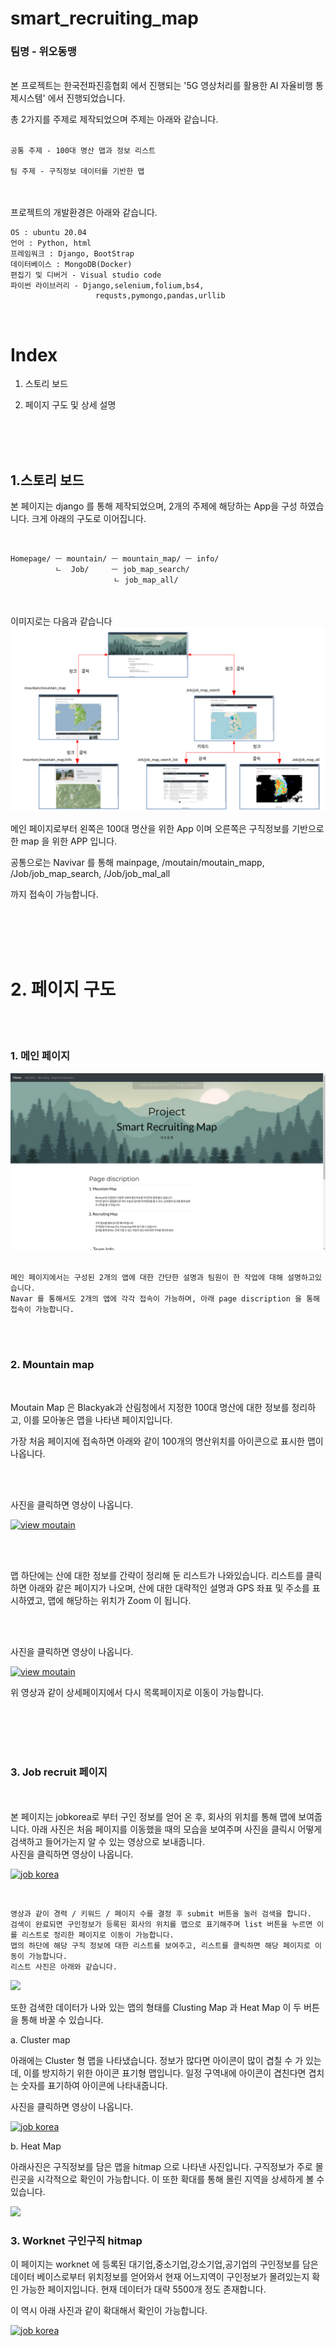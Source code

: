 # smart_recruiting_map  
### 팀명 - 위오동맹


<br>
본 프로젝트는 한국전파진흥협회 에서 진행되는 '5G 영상처리를 활용한 AI 자율비행 통제시스템' 에서 진행되었습니다.

총 2가지를 주제로 제작되었으며 주제는 아래와 같습니다.
<br><br>

    공통 주제 - 100대 명산 맵과 정보 리스트

    팀 주제 - 구직정보 데이터를 기반한 맵

<br><br>
프로젝트의 개발환경은 아래와 같습니다.

    OS : ubuntu 20.04
    언어 : Python, html
    프레임워크 : Django, BootStrap
    데이터베이스 : MongoDB(Docker)
    편집기 및 디버거 - Visual studio code
    파이썬 라이브러리 - Django,selenium,folium,bs4,
                       requsts,pymongo,pandas,urllib


<br>


# Index 

1. 스토리 보드

2. 페이지 구도 및 상세 설명

<br>
<br>
<br>



## 1.스토리 보드

본 페이지는 django 를 통해 제작되었으며, 2개의 주제에 해당하는 App을 구성 하였습니다.
크게 아래의 구도로 이어집니다.

<br>

    Homepage/ ㅡ mountain/ ㅡ mountain_map/ ㅡ info/
              ㄴ  Job/     ㅡ job_map_search/
                           ㄴ job_map_all/


<br>
<br>
이미지로는 다음과 같습니다

<img src='pictures/스토리보드.png'>

메인 페이지로부터 왼쪽은 100대 명산을 위한 App 이며 오른쪽은 구직정보를 기반으로 한 map 을 위한 APP 입니다.

공통으로는 Navivar 를 통해 mainpage, /moutain/moutain_mapp, /Job/job_map_search, /Job/job_mal_all 

까지 접속이 가능합니다.

<br>
<br>
<br>
<br>

# 2. 페이지 구도

<br>
<br>

### 1. 메인 페이지

<img src='pictures/스크린샷, 2020-10-22 14-12-04.png'>

<br>
<br>

    메인 페이지에서는 구성된 2개의 앱에 대한 간단한 설명과 팀원이 한 작업에 대해 설명하고있습니다.
    Navar 를 통해서도 2개의 앱에 각각 접속이 가능하며, 아래 page discription 을 통해 접속이 가능합니다.


<br>
<br>

### 2. Mountain map

<br>

Moutain Map 은 Blackyak과 산림청에서 지정한 100대 명산에 대한 정보를 정리하고, 이를 모아놓은 맵을 나타낸 페이지입니다.

가장 처음 페이지에 접속하면 아래와 같이 100개의 명산위치를 아이콘으로 표시한 맵이 나옵니다.

<br><br>

사진을 클릭하면 영상이 나옵니다.

[![view moutain](https://github.com/blackcoke/smart_recruiting_map/blob/master/pictures/%EC%8A%A4%ED%81%AC%EB%A6%B0%EC%83%B7%2C%202020-10-22%2014-12-15.png)](https://www.youtube.com/watch?v=WThlCfFKSes) 



<br>
<br>

맵 하단에는 산에 대한 정보를 간략이 정리해 둔 리스트가 나와있습니다. 
리스트를 클릭하면 아래와 같은 페이지가 나오며, 산에 대한 대략적인 설명과 GPS 좌표 및 주소를 표시하였고, 맵에 해당하는 위치가 Zoom 이 됩니다.

<br>
<br>

사진을 클릭하면 영상이 나옵니다.

[![view moutain](https://github.com/blackcoke/smart_recruiting_map/blob/master/pictures/%EC%8A%A4%ED%81%AC%EB%A6%B0%EC%83%B7%2C%202020-10-22%2014-12-20.png)](https://www.youtube.com/watch?v=EocjhoD8394)

위 영상과 같이 상세페이지에서 다시 목록페이지로 이동이 가능합니다.

<br>
<br>
<br>
<br>

### 3. Job recruit 페이지 

<br>
<br>
본 페이지는 jobkorea로 부터 구인 정보를 얻어 온 후, 회사의 위치를 통해 맵에 보여줍니다.
아래 사진은 처음 페이지를 이동했을 때의 모습을 보여주며 사진을 클릭시 어떻게 검색하고 들어가는지 알 수 있는 영상으로 보내줍니다.

<br>
사진을 클릭하면 영상이 나옵니다.

[![job korea](https://github.com/blackcoke/smart_recruiting_map/blob/master/pictures/%EC%8A%A4%ED%81%AC%EB%A6%B0%EC%83%B7%2C%202020-10-22%2014-12-23.png)](https://www.youtube.com/watch?v=lbxM-8EEdiA)

<br>

    영상과 같이 경력 / 키워드 / 페이지 수를 결정 후 submit 버튼을 눌러 검색을 합니다.
    검색이 완료되면 구인정보가 등록된 회사의 위치를 맵으로 표기해주며 list 버튼을 누르면 이를 리스트로 정리한 페이지로 이동이 가능합니다.
    맵의 하단에 해당 구직 정보에 대한 리스트를 보여주고, 리스트를 클릭하면 해당 페이지로 이동이 가능합니다.
    리스트 사진은 아래와 같습니다.

<img src='https://github.com/blackcoke/smart_recruiting_map/blob/master/pictures/%EC%8A%A4%ED%81%AC%EB%A6%B0%EC%83%B7%2C%202020-10-22%2014-13-30.png'>


또한 검색한 데이터가 나와 있는 맵의 형태를 Clusting Map 과 Heat Map 이 두 버튼을 통해 바꿀 수 있습니다. 


a. Cluster map

아래에는 Cluster 형 맵을 나타냈습니다.
정보가 많다면 아이콘이 많이 겹칠 수 가 있는데, 이를 방지하기 위한 아이콘 표기형 맵입니다.
일정 구역내에 아이콘이 겹친다면 겹치는 숫자를 표기하여 아이콘에 나타내줍니다.

사진을 클릭하면 영상이 나옵니다.

[![job korea](https://github.com/blackcoke/smart_recruiting_map/blob/master/pictures/cluster.png)](https://www.youtube.com/watch?v=CZDYkJnZGT8)

b. Heat Map 

아래사진은 구직정보를 담은 맵을 hitmap 으로 나타낸 사진입니다.
구직정보가 주로 몰린곳을 시각적으로 확인이 가능합니다.
이 또한 확대를 통해 몰린 지역을 상세하게 볼 수 있습니다.

<img src='https://github.com/blackcoke/smart_recruiting_map/blob/master/pictures/hitmap_job.png'>


### 3. Worknet 구인구직 hitmap 

이 페이지는 worknet 에 등록된 대기업,중소기업,강소기업,공기업의 구인정보를 담은 데이터 베이스로부터 
위치정보를 얻어와서 현재 어느지역이 구인정보가 몰려있는지 확인 가능한 페이지입니다.
현재 데이터가 대략 5500개 정도 존재합니다.

이 역시 아래 사진과 같이 확대해서 확인이 가능합니다.

[![job korea](https://github.com/blackcoke/smart_recruiting_map/blob/master/pictures/%EC%8A%A4%ED%81%AC%EB%A6%B0%EC%83%B7%2C%202020-10-22%2014-13-10.png)](https://www.youtube.com/watch?v=hpPhuBngHyk)




